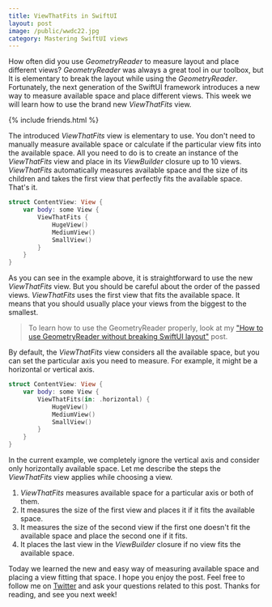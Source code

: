 ```yaml
---
title: ViewThatFits in SwiftUI
layout: post
image: /public/wwdc22.jpg
category: Mastering SwiftUI views
---
```


How often did you use *GeometryReader* to measure layout and place different views? *GeometryReader* was always a great tool in our toolbox, but It is elementary to break the layout while using the *GeometryReader*. Fortunately, the next generation of the SwiftUI framework introduces a new way to measure available space and place different views. This week we will learn how to use the brand new *ViewThatFits* view.

{% include friends.html %}

The introduced *ViewThatFits* view is elementary to use. You don't need to manually measure available space or calculate if the particular view fits into the available space. All you need to do is to create an instance of the *ViewThatFits* view and place in its *ViewBuilder* closure up to 10 views. *ViewThatFits* automatically measures available space and the size of its children and takes the first view that perfectly fits the available space. That's it.

```swift
struct ContentView: View {
    var body: some View {
        ViewThatFits {
            HugeView()
            MediumView()
            SmallView()
        }
    }
}
```

As you can see in the example above, it is straightforward to use the new *ViewThatFits* view. But you should be careful about the order of the passed views. *ViewThatFits* uses the first view that fits the available space. It means that you should usually place your views from the biggest to the smallest.

> To learn how to use the GeometryReader properly, look at my ["How to use GeometryReader without breaking SwiftUI layout"](/2020/11/04/how-to-use-geometryreader-without-breaking-swiftui-layout/) post.

By default, the *ViewThatFits* view considers all the available space, but you can set the particular axis you need to measure. For example, it might be a horizontal or vertical axis.

```swift
struct ContentView: View {
    var body: some View {
        ViewThatFits(in: .horizontal) {
            HugeView()
            MediumView()
            SmallView()
        }
    }
}
```

In the current example, we completely ignore the vertical axis and consider only horizontally available space. Let me describe the steps the *ViewThatFits* view applies while choosing a view.

1. *ViewThatFits* measures available space for a particular axis or both of them.
2. It measures the size of the first view and places it if it fits the available space.
3. It measures the size of the second view if the first one doesn't fit the available space and place the second one if it fits.
4. It places the last view in the *ViewBuilder* closure if no view fits the available space.

Today we learned the new and easy way of measuring available space and placing a view fitting that space. I hope you enjoy the post. Feel free to follow me on [Twitter](https://twitter.com/mecid) and ask your questions related to this post. Thanks for reading, and see you next week!
